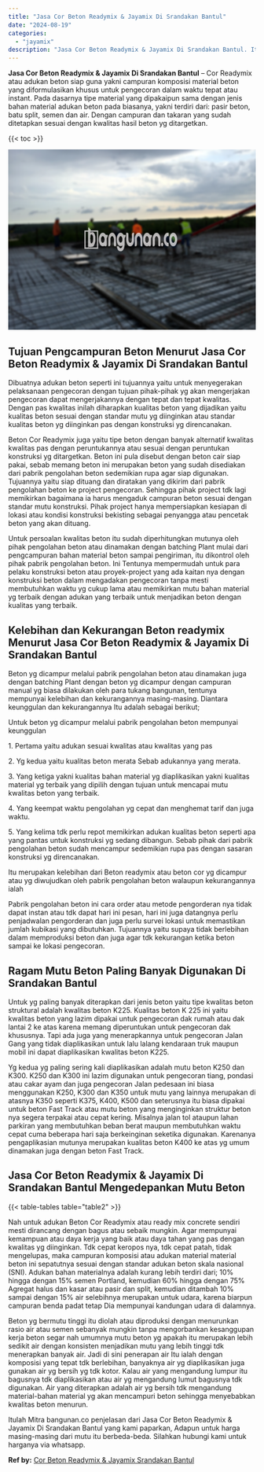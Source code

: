 ```yaml
---
title: "Jasa Cor Beton Readymix & Jayamix Di Srandakan Bantul"
date: "2024-08-19"
categories: 
  - "jayamix"
description: "Jasa Cor Beton Readymix & Jayamix Di Srandakan Bantul. Itulah Mitra bangunan.co penjelasan dari Jasa Cor Beton Readymix & Jayamix Di Srandakan Bantul yang ka..."
---
```


**Jasa Cor Beton Readymix & Jayamix Di Srandakan Bantul** – Cor Readymix atau adukan beton siap guna yakni campuran komposisi material beton yang diformulasikan khusus untuk pengecoran dalam waktu tepat atau instant. Pada dasarnya tipe material yang dipakaipun sama dengan jenis bahan material adukan beton pada biasanya, yakni terdiri dari: pasir beton, batu split, semen dan air. Dengan campuran dan takaran yang sudah ditetapkan sesuai dengan kwalitas hasil beton yg ditargetkan.

{{< toc >}}

![Jasa Cor Beton Readymix & Jayamix Di Srandakan Bantul](/images/jasa-cor-readymix-38.png)

## Tujuan Pengcampuran Beton Menurut Jasa Cor Beton Readymix & Jayamix Di Srandakan Bantul

Dibuatnya adukan beton seperti ini tujuannya yaitu untuk menyegerakan pelaksanaan pengecoran dengan tujuan pihak-pihak yg akan mengerjakan pengecoran dapat mengerjakannya dengan tepat dan tepat kwalitas. Dengan pas kwalitas inilah diharapkan kualitas beton yang dijadikan yaitu kualitas beton sesuai dengan standar mutu yg diinginkan atau standar kualitas beton yg diinginkan pas dengan konstruksi yg direncanakan.

Beton Cor Readymix juga yaitu tipe beton dengan banyak alternatif kwalitas kwalitas pas dengan peruntukannya atau sesuai dengan peruntukan konstruksi yg ditargetkan. Beton ini pula disebut dengan beton cair siap pakai, sebab memang beton ini merupakan beton yang sudah disediakan dari pabrik pengolahan beton sedemikian rupa agar siap digunakan. Tujuannya yaitu siap dituang dan diratakan yang dikirim dari pabrik pengolahan beton ke project pengecoran. Sehingga pihak project tdk lagi memikirkan bagaimana ia harus mengaduk campuran beton sesuai dengan standar mutu konstruksi. Pihak project hanya mempersiapkan kesiapan di lokasi atau kondisi konstruksi bekisting sebagai penyangga atau pencetak beton yang akan dituang.

Untuk persoalan kwalitas beton itu sudah diperhitungkan mutunya oleh pihak pengolahan beton atau dinamakan dengan batching Plant mulai dari pengcampuran bahan material beton sampai pengiriman, itu dikontrol oleh pihak pabrik pengolahan beton. Ini Tentunya mempermudah untuk para pelaku konstruksi beton atau proyek-project yang ada kaitan nya dengan konstruksi beton dalam mengadakan pengecoran tanpa mesti membutuhkan waktu yg cukup lama atau memikirkan mutu bahan material yg terbaik dengan adukan yang terbaik untuk menjadikan beton dengan kualitas yang terbaik.

## Kelebihan dan Kekurangan Beton readymix Menurut Jasa Cor Beton Readymix & Jayamix Di Srandakan Bantul

Beton yg dicampur melalui pabrik pengolahan beton atau dinamakan juga dengan batching Plant dengan beton yg dicampur dengan campuran manual yg biasa dilakukan oleh para tukang bangunan, tentunya mempunyai kelebihan dan kekurangannya masing-masing. Diantara keunggulan dan kekurangannya Itu adalah sebagai berikut;

Untuk beton yg dicampur melalui pabrik pengolahan beton mempunyai keunggulan

1\. Pertama yaitu adukan sesuai kwalitas atau kwalitas yang pas

2\. Yg kedua yaitu kualitas beton merata Sebab adukannya yang merata.

3\. Yang ketiga yakni kualitas bahan material yg diaplikasikan yakni kualitas material yg terbaik yang dipilih dengan tujuan untuk mencapai mutu kwalitas beton yang terbaik.

4\. Yang keempat waktu pengolahan yg cepat dan menghemat tarif dan juga waktu.

5\. Yang kelima tdk perlu repot memikirkan adukan kualitas beton seperti apa yang pantas untuk konstruksi yg sedang dibangun. Sebab pihak dari pabrik pengolahan beton sudah mencampur sedemikian rupa pas dengan sasaran konstruksi yg direncanakan.

Itu merupakan kelebihan dari Beton readymix atau beton cor yg dicampur atau yg diwujudkan oleh pabrik pengolahan beton walaupun kekurangannya ialah

Pabrik pengolahan beton ini cara order atau metode pengorderan nya tidak dapat instan atau tdk dapat hari ini pesan, hari ini juga datangnya perlu penjadwalan pengorderan dan juga perlu survei lokasi untuk memastikan jumlah kubikasi yang dibutuhkan. Tujuannya yaitu supaya tidak berlebihan dalam memproduksi beton dan juga agar tdk kekurangan ketika beton sampai ke lokasi pengecoran.

## Ragam Mutu Beton Paling Banyak Digunakan Di Srandakan Bantul

Untuk yg paling banyak diterapkan dari jenis beton yaitu tipe kwalitas beton struktural adalah kwalitas beton K225. Kualitas beton K 225 ini yaitu kwalitas beton yang lazim dipakai untuk pengecoran dak rumah atau dak lantai 2 ke atas karena memang diperuntukan untuk pengecoran dak khususnya. Tapi ada juga yang menerapkannya untuk pengecoran Jalan Gang yang tidak diaplikasikan untuk lalu lalang kendaraan truk maupun mobil ini dapat diaplikasikan kwalitas beton K225.

Yg kedua yg paling sering kali diaplikasikan adalah mutu beton K250 dan K300. K250 dan K300 ini lazim digunakan untuk pengecoran tiang, pondasi atau cakar ayam dan juga pengecoran Jalan pedesaan ini biasa menggunakan K250, K300 dan K350 untuk mutu yang lainnya merupakan di atasnya K350 seperti K375, K400, K500 dan seterusnya itu biasa dipakai untuk beton Fast Track atau mutu beton yang menginginkan struktur beton nya segera terpakai atau cepat kering. Misalnya jalan tol ataupun lahan parkiran yang membutuhkan beban berat maupun membutuhkan waktu cepat cuma beberapa hari saja berkeinginan seketika digunakan. Karenanya pengaplikasian mutunya merupakan kualitas beton K400 ke atas yg umum dinamakan juga dengan beton Fast Track.

## Jasa Cor Beton Readymix & Jayamix Di Srandakan Bantul Mengedepankan Mutu Beton

{{< table-tables table="table2" >}}

Nah untuk adukan Beton Cor Readymix atau ready mix concrete sendiri mesti dirancang dengan bagus atau sebaik mungkin. Agar mempunyai kemampuan atau daya kerja yang baik atau daya tahan yang pas dengan kwalitas yg diinginkan. Tdk cepat keropos nya, tdk cepat patah, tidak mengelupas, maka campuran komposisi atau adukan material material beton ini sepatutnya sesuai dengan standar adukan beton skala nasional (SNI). Adukan bahan materialnya adalah kurang lebih terdiri dari; 10% hingga dengan 15% semen Portland, kemudian 60% hingga dengan 75% Agregat halus dan kasar atau pasir dan split, kemudian ditambah 10% sampai dengan 15% air selebihnya merupakan untuk udara, karena biarpun campuran benda padat tetap Dia mempunyai kandungan udara di dalamnya.

Beton yg bermutu tinggi itu diolah atau diproduksi dengan menurunkan rasio air atau semen sebanyak mungkin tanpa mengorbankan kesanggupan kerja beton segar nah umumnya mutu beton yg apakah itu merupakan lebih sedikit air dengan konsisten menjadikan mutu yang lebih tinggi tdk menerapkan banyak air. Jadi di sini penerapan air Itu ialah dengan komposisi yang tepat tdk berlebihan, banyaknya air yg diaplikasikan juga gunakan air yg bersih yg tdk kotor. Kalau air yang mengandung lumpur itu bagusnya tdk diaplikasikan atau air yg mengandung lumut bagusnya tdk digunakan. Air yang diterapkan adalah air yg bersih tdk mengandung material-bahan material yg akan mencampuri beton sehingga menyebabkan kwalitas beton menurun.

Itulah Mitra bangunan.co penjelasan dari Jasa Cor Beton Readymix & Jayamix Di Srandakan Bantul yang kami paparkan, Adapun untuk harga masing-masing dari mutu itu berbeda-beda. Silahkan hubungi kami untuk harganya via whatsapp.

**Ref by:** [Cor Beton Readymix & Jayamix Srandakan Bantul](https://id.wikipedia.org/wiki/Cor)

